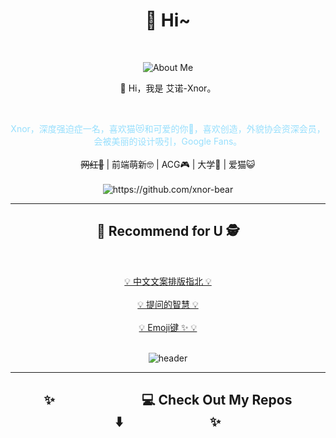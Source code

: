 <h1 align="center"> 👋 Hi~ </h1>
<br>

<p align="center">
  <img align="center" alt="About Me" src="https://github-readme-stats.vercel.app/api?username=xnor-bear&show_icons=true" />
</p>
<p align="center">
  🌱 Hi，我是 艾诺-Xnor。
</p>
<br>
 
<p align="center">
  <span style="color: #97DFFD">Xnor，深度强迫症一名，喜欢猫😻和可爱的你💖，喜欢创造，外貌协会资深会员，会被美丽的设计吸引，Google Fans。
  </span>
  <br> <br>
  <s>网红👻</s> | 前端萌新🤓 | ACG🎮 | 大学🐶 | 爱猫😺 
  <br> <br>
  <img src="https://komarev.com/ghpvc/?username=xnor-bear&label=++偷瞄人数+++" alt="https://github.com/xnor-bear" />
</p>

<hr>

<h2  align="center">🎏 Recommend for U 🕵</h2>
<br>
<p align="center">
<a href="https://github.com/mzlogin/chinese-copywriting-guidelines">💡 中文文案排版指北 💡</a>
  <br> <br>
  <a href="https://github.com/tvvocold/How-To-Ask-Questions-The-Smart-Way">💡 提问的智慧 💡</a>
  <br> <br>
  <a href="https://allcontributors.org/docs/zh-cn/emoji-key">💡 Emoji键 ✨ 💡</a>
  
</p>
<br>

<div align="center">
  <img src="https://raw.githubusercontent.com/Xnor-bear/Living-room-for-Pic/master/cat1.gif" alt="header"/>
</div>

<hr>

<h2  align="center">✨&nbsp&nbsp&nbsp&nbsp&nbsp&nbsp&nbsp&nbsp&nbsp&nbsp&nbsp&nbsp&nbsp&nbsp&nbsp&nbsp&nbsp&nbsp&nbsp&nbsp&nbsp&nbsp&nbsp&nbsp&nbsp&nbsp&nbsp&nbsp💻 Check Out My Repos ⬇️&nbsp&nbsp&nbsp&nbsp&nbsp&nbsp&nbsp&nbsp&nbsp&nbsp&nbsp&nbsp&nbsp&nbsp&nbsp&nbsp&nbsp&nbsp&nbsp&nbsp&nbsp&nbsp&nbsp&nbsp&nbsp&nbsp&nbsp&nbsp✨</h2>
